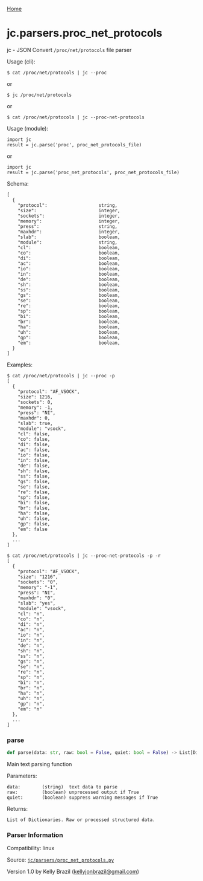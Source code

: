 [Home](https://kellyjonbrazil.github.io/jc/)
<a id="jc.parsers.proc_net_protocols"></a>

# jc.parsers.proc\_net\_protocols

jc - JSON Convert `/proc/net/protocols` file parser

Usage (cli):

    $ cat /proc/net/protocols | jc --proc

or

    $ jc /proc/net/protocols

or

    $ cat /proc/net/protocols | jc --proc-net-protocols

Usage (module):

    import jc
    result = jc.parse('proc', proc_net_protocols_file)

or

    import jc
    result = jc.parse('proc_net_protocols', proc_net_protocols_file)

Schema:

    [
      {
        "protocol":                   string,
        "size":                       integer,
        "sockets":                    integer,
        "memory":                     integer,
        "press":                      string,
        "maxhdr":                     integer,
        "slab":                       boolean,
        "module":                     string,
        "cl":                         boolean,
        "co":                         boolean,
        "di":                         boolean,
        "ac":                         boolean,
        "io":                         boolean,
        "in":                         boolean,
        "de":                         boolean,
        "sh":                         boolean,
        "ss":                         boolean,
        "gs":                         boolean,
        "se":                         boolean,
        "re":                         boolean,
        "sp":                         boolean,
        "bi":                         boolean,
        "br":                         boolean,
        "ha":                         boolean,
        "uh":                         boolean,
        "gp":                         boolean,
        "em":                         boolean,
      }
    ]

Examples:

    $ cat /proc/net/protocols | jc --proc -p
    [
      {
        "protocol": "AF_VSOCK",
        "size": 1216,
        "sockets": 0,
        "memory": -1,
        "press": "NI",
        "maxhdr": 0,
        "slab": true,
        "module": "vsock",
        "cl": false,
        "co": false,
        "di": false,
        "ac": false,
        "io": false,
        "in": false,
        "de": false,
        "sh": false,
        "ss": false,
        "gs": false,
        "se": false,
        "re": false,
        "sp": false,
        "bi": false,
        "br": false,
        "ha": false,
        "uh": false,
        "gp": false,
        "em": false
      },
      ...
    ]

    $ cat /proc/net/protocols | jc --proc-net-protocols -p -r
    [
      {
        "protocol": "AF_VSOCK",
        "size": "1216",
        "sockets": "0",
        "memory": "-1",
        "press": "NI",
        "maxhdr": "0",
        "slab": "yes",
        "module": "vsock",
        "cl": "n",
        "co": "n",
        "di": "n",
        "ac": "n",
        "io": "n",
        "in": "n",
        "de": "n",
        "sh": "n",
        "ss": "n",
        "gs": "n",
        "se": "n",
        "re": "n",
        "sp": "n",
        "bi": "n",
        "br": "n",
        "ha": "n",
        "uh": "n",
        "gp": "n",
        "em": "n"
      },
      ...
    ]

<a id="jc.parsers.proc_net_protocols.parse"></a>

### parse

```python
def parse(data: str, raw: bool = False, quiet: bool = False) -> List[Dict]
```

Main text parsing function

Parameters:

    data:        (string)  text data to parse
    raw:         (boolean) unprocessed output if True
    quiet:       (boolean) suppress warning messages if True

Returns:

    List of Dictionaries. Raw or processed structured data.

### Parser Information
Compatibility:  linux

Source: [`jc/parsers/proc_net_protocols.py`](https://github.com/kellyjonbrazil/jc/blob/master/jc/parsers/proc_net_protocols.py)

Version 1.0 by Kelly Brazil (kellyjonbrazil@gmail.com)
